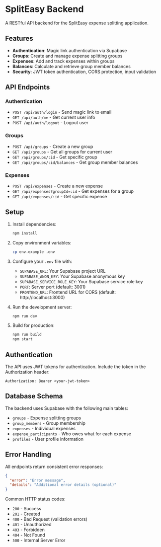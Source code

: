 # SplitEasy Backend

A RESTful API backend for the SplitEasy expense splitting application.

## Features

- **Authentication**: Magic link authentication via Supabase
- **Groups**: Create and manage expense splitting groups
- **Expenses**: Add and track expenses within groups
- **Balances**: Calculate and retrieve group member balances
- **Security**: JWT token authentication, CORS protection, input validation

## API Endpoints

### Authentication
- `POST /api/auth/login` - Send magic link to email
- `GET /api/auth/me` - Get current user info
- `POST /api/auth/logout` - Logout user

### Groups
- `POST /api/groups` - Create a new group
- `GET /api/groups` - Get all groups for current user
- `GET /api/groups/:id` - Get specific group
- `GET /api/groups/:id/balances` - Get group member balances

### Expenses
- `POST /api/expenses` - Create a new expense
- `GET /api/expenses?groupId=:id` - Get expenses for a group
- `GET /api/expenses/:id` - Get specific expense

## Setup

1. Install dependencies:
   ```bash
   npm install
   ```

2. Copy environment variables:
   ```bash
   cp env.example .env
   ```

3. Configure your `.env` file with:
   - `SUPABASE_URL`: Your Supabase project URL
   - `SUPABASE_ANON_KEY`: Your Supabase anonymous key
   - `SUPABASE_SERVICE_ROLE_KEY`: Your Supabase service role key
   - `PORT`: Server port (default: 3001)
   - `FRONTEND_URL`: Frontend URL for CORS (default: http://localhost:3000)

4. Run the development server:
   ```bash
   npm run dev
   ```

5. Build for production:
   ```bash
   npm run build
   npm start
   ```

## Authentication

The API uses JWT tokens for authentication. Include the token in the Authorization header:

```
Authorization: Bearer <your-jwt-token>
```

## Database Schema

The backend uses Supabase with the following main tables:
- `groups` - Expense splitting groups
- `group_members` - Group membership
- `expenses` - Individual expenses
- `expense_participants` - Who owes what for each expense
- `profiles` - User profile information

## Error Handling

All endpoints return consistent error responses:

```json
{
  "error": "Error message",
  "details": "Additional error details (optional)"
}
```

Common HTTP status codes:
- `200` - Success
- `201` - Created
- `400` - Bad Request (validation errors)
- `401` - Unauthorized
- `403` - Forbidden
- `404` - Not Found
- `500` - Internal Server Error
